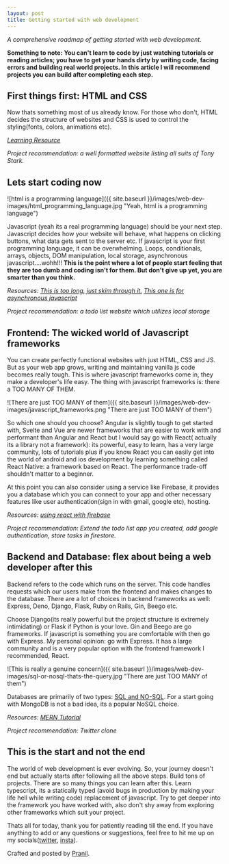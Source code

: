 ```yaml
---
layout: post
title: Getting started with web development
---
```


_A comprehensive roadmap of getting started with web development._

**Something to note: You can't learn to code by just watching tutorials or reading articles; you have to get your hands dirty by writing code, facing errors and building real world projects. In this article I will recommend projects you can build after completing each step.**

## First things first: HTML and CSS

Now thats something most of us already know. For those who don't, HTML decides the structure of websites and CSS is used to control the styling(fonts, colors, animations etc).

_[Learning Resource](https://m.youtube.com/playlist?list=PL4cUxeGkcC9ivBf_eKCPIAYXWzLlPAm6G)_

_Project recommendation: a well formatted website listing all suits of Tony Stark._

## Lets start coding now

![html is a programming language]({{ site.baseurl }}/images/web-dev-images/html_programming_language.jpg "Yeah, html is a programming language")

Javascript (yeah its a real programming language) should be your next step. Javascript decides how your website will behave, what happens on clicking buttons, what data gets sent to the server etc.
If javascript is your first programming language, it can be overwhelming.
Loops, conditionals, arrays, objects, DOM manipulation, local storage, asynchronous javascript....wohh!!! **This is the point where a lot of people start feeling that they are too dumb and coding isn't for them. But don't give up yet, you are smarter than you think.**

_Resources: [This is too long, just skim through it.](https://www.youtube.com/watch?v=jS4aFq5-91M) [This one is for asynchronous javascript](https://www.youtube.com/watch?v=PoRJizFvM7s)_

_Project recommendation: a todo list website which utilizes local storage_

## Frontend: The wicked world of Javascript frameworks

You can create perfectly functional websites with just HTML, CSS and JS. But as your web app grows, writing and maintaining vanilla js code becomes really tough. This is where javascript frameworks come in, they make a developer's life easy. The thing with javascript frameworks is: there a TOO MANY OF THEM.

![There are just TOO MANY of them]({{ site.baseurl }}/images/web-dev-images/javascript_frameworks.png "There are just TOO MANY of them")

So which one should you choose? Angular is slightly tough to get started with, Svelte and Vue are newer frameworks that are easier to work with and performant than Angular and React but I would say go with React( actually its a library not a framework): its powerful, easy to learn, has a very large community, lots of tutorials plus if you know React you can easily get into the world of android and ios development by learning something called React Native: a framework based on React. The performance trade-off shouldn't matter to a beginner.

At this point you can also consider using a service like Firebase, it provides you a database which you can connect to your app and other necessary features like user authentication(sign in with gmail, google etc), hosting.

_Resources: [using react with firebase](https://www.youtube.com/watch?v=jCY6DH8F4oc)_

_Project recommendation: Extend the todo list app you created, add google authentication, store tasks in firestore._

## Backend and Database: flex about being a web developer after this

Backend refers to the code which runs on the server. This code handles requests which our users make from the frontend and makes changes to the database. There are a lot of choices in backend frameworks as well: Express, Deno, Django, Flask, Ruby on Rails, Gin, Beego etc.

Choose Django(its really powerful but the project structure is extremely intimidating) or Flask if Python is your love. Gin and Beego are go frameworks. If javascript is something you are comfortable with then go with Express. My personal opinion: go with Express. It has a large community and is a very popular option with the frontend framework I recommended, React.

![This is really a genuine concern]({{ site.baseurl }}/images/web-dev-images/sql-or-nosql-thats-the-query.jpg "There are just TOO MANY of them")

Databases are primarily of two types: [SQL and NO-SQL](https://www.programiz.com/sql/database-introduction). For a start going with MongoDB is not a bad idea, its a popular NoSQL choice.

_Resources: [MERN Tutorial](https://www.youtube.com/watch?v=ngc9gnGgUdA)_

_Project recommendation: Twitter clone_

## This is the start and not the end

The world of web development is ever evolving. So, your journey doesn't end but actually starts after following all the above steps. Build tons of projects. There are so many things you can learn after this. Learn typescript, its a statically typed (avoid bugs in production by making your life hell while writing code) replacement of javascript. Try to get deeper into the framework you have worked with, also don't shy away from exploring other frameworks which suit your project.

Thats all for today, thank you for patiently reading till the end. If you have anything to add or any questions or suggestions, feel free to hit me up on my socials([twitter](https://twitter.com/devout_coder), [insta](https://instagram.com/devout_coder)).

Crafted and posted by [Pranil](https://www.github.com/devout-coder).
